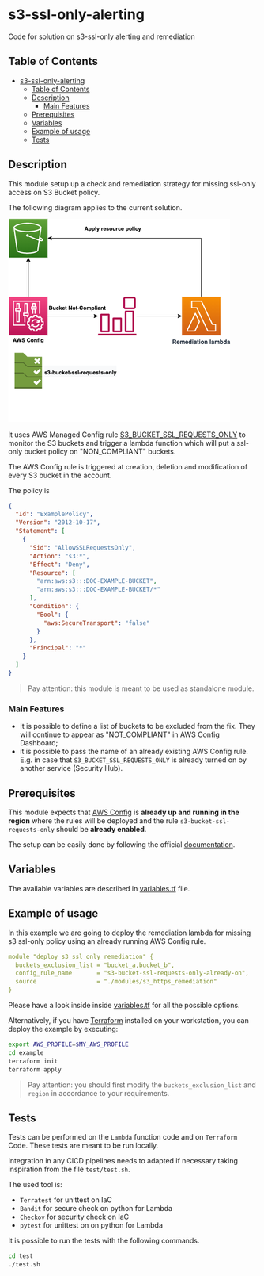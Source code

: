 # s3-ssl-only-alerting

Code for solution on s3-ssl-only alerting and remediation

## Table of Contents

- [s3-ssl-only-alerting](#s3-ssl-only-alerting)
  - [Table of Contents](#table-of-contents)
  - [Description](#description)
    - [Main Features](#main-features)
  - [Prerequisites](#prerequisites)
  - [Variables](#variables)
  - [Example of usage](#example-of-usage)
  - [Tests](#tests)

## Description

This module setup up a check and remediation strategy for missing ssl-only access on S3 Bucket policy.

The following diagram applies to the current solution.

![Diagram](.img/s3-ssl-only-diagram.png)

It uses AWS Managed Config rule [S3_BUCKET_SSL_REQUESTS_ONLY](https://docs.aws.amazon.com/config/latest/developerguide/s3-bucket-ssl-requests-only.html) to monitor the S3 buckets and trigger a lambda function which will put a ssl-only bucket policy
on "NON_COMPLIANT" buckets.

The AWS Config rule is triggered at creation, deletion and modification of every S3 bucket in the account.

The policy is

```json
{
  "Id": "ExamplePolicy",
  "Version": "2012-10-17",
  "Statement": [
    {
      "Sid": "AllowSSLRequestsOnly",
      "Action": "s3:*",
      "Effect": "Deny",
      "Resource": [
        "arn:aws:s3:::DOC-EXAMPLE-BUCKET",
        "arn:aws:s3:::DOC-EXAMPLE-BUCKET/*"
      ],
      "Condition": {
        "Bool": {
          "aws:SecureTransport": "false"
        }
      },
      "Principal": "*"
    }
  ]
}
```

> Pay attention:
this module is meant to be used as standalone module.

### Main Features

- It is possible to define a list of buckets to be excluded from the fix.
  They will continue to appear as "NOT_COMPLIANT" in AWS Config Dashboard;
- it is possible to pass the name of an already existing AWS Config rule. E.g. in case that `S3_BUCKET_SSL_REQUESTS_ONLY` is already turned on by another service (Security Hub).

## Prerequisites

This module expects that [AWS Config](https://aws.amazon.com/config/) is **already up and running in the region** where
the rules will be deployed and the rule `s3-bucket-ssl-requests-only` should be **already enabled**.

The setup can be easily done by following the official [documentation](https://docs.aws.amazon.com/config/latest/developerguide/setting-up-aws-config-rules-with-console.html).

## Variables

The available variables are described in [variables.tf](./variables.tf) file.

## Example of usage

In this example we are going to deploy the remediation lambda for missing s3 ssl-only policy
using an already running AWS Config rule.

```yaml
module "deploy_s3_ssl_only_remediation" {
  buckets_exclusion_list = "bucket_a,bucket_b",
  config_rule_name       = "s3-bucket-ssl-requests-only-already-on",
  source                 = "./modules/s3_https_remediation"
}
```

Please have a look inside inside [variables.tf](./variables.tf) for all the possible options.

Alternatively, if you have [Terraform](https://www.terraform.io/) installed on your workstation, you can deploy the example by executing:

```bash
export AWS_PROFILE=$MY_AWS_PROFILE
cd example
terraform init
terraform apply
```

> Pay attention:
you should first modify the `buckets_exclusion_list` and `region` in accordance to your requirements.

## Tests

Tests can be performed on the `Lambda` function code and on `Terraform` Code.
These tests are meant to be run locally.

Integration in any CICD pipelines needs to adapted if necessary taking inspiration from the file `test/test.sh`.

The used tool is:

- `Terratest` for unittest on IaC
- `Bandit` for secure check on python for Lambda
- `Checkov` for security check on IaC
- `pytest` for unittest on on python for Lambda

It is possible to run the tests with the following commands.

```sh
cd test
./test.sh
```
